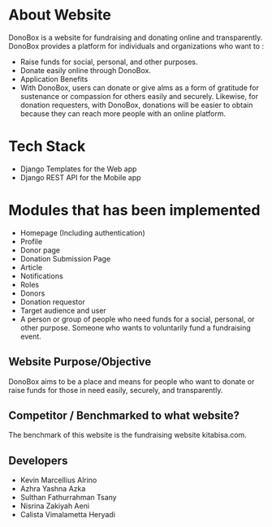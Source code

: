 # About Website
DonoBox is a website for fundraising and donating online and transparently. DonoBox provides a platform for individuals and organizations who want to :

- Raise funds for social, personal, and other purposes.
- Donate easily online through DonoBox.
- Application Benefits
- With DonoBox, users can donate or give alms as a form of gratitude for sustenance or compassion for others easily and securely. Likewise, for donation requesters, with DonoBox, donations will be easier to obtain because they can reach more people with an online platform.

# Tech Stack
- Django Templates for the Web app
- Django REST API for the Mobile app

# Modules that has been implemented
- Homepage (Including authentication)
- Profile
- Donor page
- Donation Submission Page
- Article
- Notifications
- Roles
- Donors
- Donation requestor
- Target audience and user
- A person or group of people who need funds for a social, personal, or other purpose. Someone who wants to voluntarily fund a fundraising event.

## Website Purpose/Objective
DonoBox aims to be a place and means for people who want to donate or raise funds for those in need easily, securely, and transparently.

## Competitor / Benchmarked to what website?
The benchmark of this website is the fundraising website kitabisa.com.

## Developers
- Kevin Marcellius Alrino
- Azhra Yashna Azka
- Sulthan Fathurrahman Tsany
- Nisrina Zakiyah Aeni
- Calista Vimalametta Heryadi
